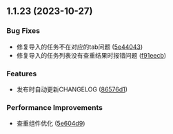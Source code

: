 

## 1.1.23 (2023-10-27)


### Bug Fixes

* 修复导入的任务不在对应的tab问题 ([5e44043](https://github.com/cyan0714/look-ui/commit/5e440438c305ba4b385158bdda558794051691a2))
* 修复导入的任务列表没有查重结果时报错问题 ([f91eecb](https://github.com/cyan0714/look-ui/commit/f91eecba195a6352c5e8cf1daee1c4507b245fe0))


### Features

* 发布时自动更新CHANGELOG ([86576d1](https://github.com/cyan0714/look-ui/commit/86576d128e3b15718e51b0a3a7851a5c4223897a))


### Performance Improvements

* 查重组件优化 ([5e604d9](https://github.com/cyan0714/look-ui/commit/5e604d92fd7c95ed1560630b577b493e54638031))